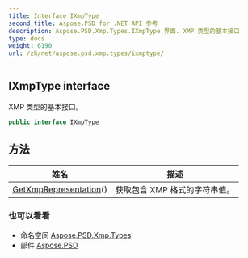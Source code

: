 ```yaml
---
title: Interface IXmpType
second_title: Aspose.PSD for .NET API 参考
description: Aspose.PSD.Xmp.Types.IXmpType 界面. XMP 类型的基本接口
type: docs
weight: 6190
url: /zh/net/aspose.psd.xmp.types/ixmptype/
---
```

## IXmpType interface

XMP 类型的基本接口。

```csharp
public interface IXmpType
```

## 方法

| 姓名 | 描述 |
| --- | --- |
| [GetXmpRepresentation](../../aspose.psd.xmp.types/ixmptype/getxmprepresentation/)() | 获取包含 XMP 格式的字符串值。 |

### 也可以看看

* 命名空间 [Aspose.PSD.Xmp.Types](../../aspose.psd.xmp.types/)
* 部件 [Aspose.PSD](../../)


